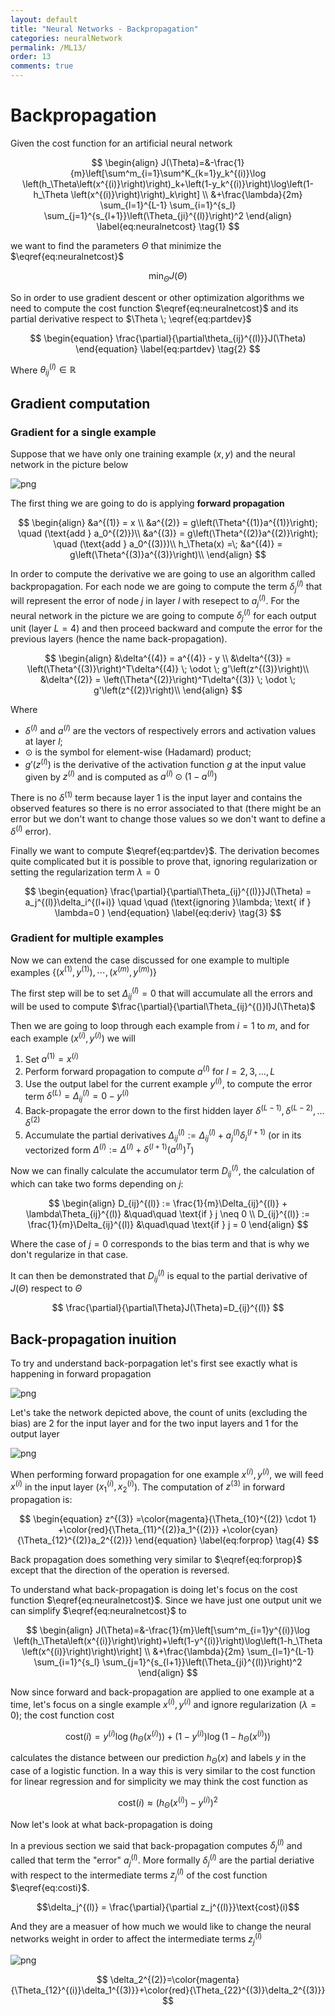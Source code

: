 ```yaml
---
layout: default
title: "Neural Networks - Backpropagation"
categories: neuralNetwork
permalink: /ML13/
order: 13
comments: true
---
```


#  Backpropagation

Given the cost function for an artificial neural network

$$
\begin{align}
J(\Theta)=&-\frac{1}{m}\left[\sum^m_{i=1}\sum^K_{k=1}y_k^{(i)}\log \left(h_\Theta\left(x^{(i)}\right)\right)_k+\left(1-y_k^{(i)}\right)\log\left(1-h_\Theta \left(x^{(i)}\right)\right)_k\right] \\
&+\frac{\lambda}{2m} \sum_{l=1}^{L-1} \sum_{i=1}^{s_l} \sum_{j=1}^{s_{l+1}}\left(\Theta_{ji}^{(l)}\right)^2
\end{align}
\label{eq:neuralnetcost} \tag{1}
$$

we want to find the parameters $\Theta$ that minimize the $\eqref{eq:neuralnetcost}$

$$
\min_{\Theta}J(\Theta)
$$

So in order to use gradient descent or other optimization algorithms we need to compute the cost function $\eqref{eq:neuralnetcost}$ and its partial derivative respect to $\Theta \; \eqref{eq:partdev}$ 

$$
\begin{equation}
\frac{\partial}{\partial\theta_{ij}^{(l)}}J(\Theta)
\end{equation}
\label{eq:partdev} \tag{2}
$$

Where $\theta_{ij}^{(l)} \in \mathbb{R}$

## Gradient computation

### Gradient for a single example
Suppose that we have only one training example $(x, y)$ and the neural network in the picture below


    
![png](ML-13-NeuralNetworkOptimization_files/ML-13-NeuralNetworkOptimization_2_0.png)
    


The first thing we are going to do is applying **forward propagation**

$$
\begin{align}
&a^{(1)} = x \\ 
&a^{(2)} = g\left(\Theta^{(1)}a^{(1)}\right); \quad (\text{add }  a_0^{(2)})\\ 
&a^{(3)} = g\left(\Theta^{(2)}a^{(2)}\right); \quad (\text{add }  a_0^{(3)})\\ 
h_\Theta(x) =\; &a^{(4)} = g\left(\Theta^{(3)}a^{(3)}\right)\\ 
\end{align}
$$

In order to compute the derivative we are going to use an algorithm called backpropagation. For each node we are going to compute the term $\delta_j^{(l)}$ that will represent the error of node $j$ in layer $l$ with resepect to $a_j^{(l)}$. For the neural network in the picture we are going to compute $\delta_j^{(l)}$ for each output unit (layer $L=4$) and then proceed backward and compute the error for the previous layers (hence the name back-propagation).

$$
\begin{align}
&\delta^{(4)} = a^{(4)} - y \\
&\delta^{(3)} = \left(\Theta^{(3)}\right)^T\delta^{(4)} \; \odot \; g'\left(z^{(3)}\right)\\ 
&\delta^{(2)} = \left(\Theta^{(2)}\right)^T\delta^{(3)} \; \odot \; g'\left(z^{(2)}\right)\\  
\end{align}
$$

Where

* $\delta^{(l)}$ and $a^{(l)}$ are the vectors of respectively errors and activation values at layer $l$; 
* $\odot$ is the symbol for element-wise (Hadamard) product;
* $g'\left(z^{(l)}\right)$ is the derivative of the activation function $g$ at the input value given by $z^{(l)}$ and is computed as $a^{(l)} \odot \left(1-a^{(l)}\right)$

There is no $\delta^{(1)}$ term because layer 1 is the input layer and contains the observed features so there is no error associated to that (there might be an error but we don't want to change those values so we don't want to define a $\delta^{(l)}$ error).

Finally we want to compute $\eqref{eq:partdev}$. The derivation becomes quite complicated but it is possible to prove that, ignoring regularization or setting the regularization term $\lambda=0$

$$
\begin{equation}
\frac{\partial}{\partial\Theta_{ij}^{(l)}}J(\Theta) = a_j^{(l)}\delta_i^{(l+i)} \quad \quad (\text{ignoring }\lambda; \text{ if } \lambda=0 )
\end{equation}
\label{eq:deriv} \tag{3}
$$

### Gradient for multiple examples
Now we can extend the case discussed for one example to multiple examples $\lbrace \left( x^{(1)}, y^{(1)}\right), \cdots, \left( x^{(m)}, y^{(m)}\right) \rbrace$

The first step will be to set $\Delta_{ij}^{(l)} = 0$ that will accumulate all the errors and will be used to compute $\frac{\partial}{\partial\Theta_{ij}^{()}l}J(\Theta)$

Then we are going to loop through each example from $i=1$ to $m$, and for each example $\left( x^{(i)}, y^{(i)}\right)$ we will

1. Set $a^{(1)} = x^{(i)}$
2. Perform forward propagation to compute $a^{(l)}$ for $l = 2, 3, \dots, L$
3. Use the output label for the current example $y^{(i)}$, to compute the error term $\delta^{(L)}=\Delta_{ij}^{(l)} = 0 - y^{(i)}$
4. Back-propagate the error down to the first hidden layer $\delta^{(L-1)}, \delta^{(L-2)}, \dots \delta^{(2)}$
5. Accumulate the partial derivatives $\Delta_{ij}^{(l)} := \Delta_{ij}^{(l)} + a_j^{(l)}\delta_i^{(l+1)}$ (or in its vectorized form $\Delta^{(l)} := \Delta^{(l)} + \delta^{(l+1)}\left(a^{(l)}\right)^T$)

Now we can finally calculate the accumulator term $D_{ij}^{(l)}$, the calculation of which can take two forms depending on $j$:

$$
\begin{align}
D_{ij}^{(l)} := \frac{1}{m}\Delta_{ij}^{(l)} + \lambda\Theta_{ij}^{(l)} &\quad\quad \text{if } j \neq 0 \\
D_{ij}^{(l)} := \frac{1}{m}\Delta_{ij}^{(l)} &\quad\quad \text{if } j = 0
\end{align}
$$

Where the case of $j=0$ corresponds to the bias term and that is why we don't regularize in that case.

It can then be demonstrated that $D_{ij}^{(l)}$ is equal to the partial derivative of $J(\Theta)$ respect to $\Theta$

$$
\frac{\partial}{\partial\Theta}J(\Theta)=D_{ij}^{(l)}
$$

## Back-propagation inuition
To try and understand back-porpagation let's first see exactly what is happening in forward propagation


    
![png](ML-13-NeuralNetworkOptimization_files/ML-13-NeuralNetworkOptimization_6_0.png)
    


Let's take the network depicted above, the count of units (excluding the bias) are 2 for the input layer and for the two input layers and 1 for the output layer 


    
![png](ML-13-NeuralNetworkOptimization_files/ML-13-NeuralNetworkOptimization_8_0.png)
    


When performing forward propagation for one example $x^{(i)}, y^{(i)}$, we will feed $x^{(i)}$ in the input layer ($x_1^{(i)}, x_2^{(i)}$). The computation of $z^{(3)}$  in forward propagation is:

$$
\begin{equation}
z^{(3)}
=\color{magenta}{\Theta_{10}^{(2)} \cdot 1}
+\color{red}{\Theta_{11}^{(2)}a_1^{(2)}}
+\color{cyan}{\Theta_{12}^{(2)}a_2^{(2)}}
\end{equation}
\label{eq:forprop} \tag{4}
$$

Back propagation does something very similar to $\eqref{eq:forprop}$ except that the direction of the operation is reversed.

To understand what back-propagation is doing let's focus on the cost function $\eqref{eq:neuralnetcost}$. Since we have just one output unit we can simplify $\eqref{eq:neuralnetcost}$ to 

$$
\begin{align}
J(\Theta)=&-\frac{1}{m}\left[\sum^m_{i=1}y^{(i)}\log \left(h_\Theta\left(x^{(i)}\right)\right)+\left(1-y^{(i)}\right)\log\left(1-h_\Theta \left(x^{(i)}\right)\right)\right] \\
&+\frac{\lambda}{2m} \sum_{l=1}^{L-1} \sum_{i=1}^{s_l} \sum_{j=1}^{s_{l+1}}\left(\Theta_{ji}^{(l)}\right)^2
\end{align}
$$

Now since forward and back-propagation are applied to one example at a time, let's focus on a single example $x^{(i)}, y^{(i)}$  and ignore regularization ($\lambda=0$); the cost function $\text{cost}$

$$
\begin{equation}
\text{cost}(i) = y^{(i)}\log \left(h_\Theta\left(x^{(i)}\right)\right)+\left(1-y^{(i)}\right)\log\left(1-h_\Theta \left(x^{(i)}\right)\right)
\end{equation}
\label{eq:costi} \tag{5}
$$

calculates the distance between our prediction $h_\Theta(x)$ and labels $y$ in the case of a logistic function. In a way this is very similar to the cost function for linear regression and for simplicity we may think the cost function as

$$\text{cost}(i) \approx \left(h_\Theta\left(x^{(i)}\right) - y^{(i)}\right)^2$$

Now let's look at what back-propagation is doing

In a previous section we said that back-propagation computes $\delta_j^{(l)}$ and called that term the "error" $a_j^{(l)}$. More formally $\delta_j^{(l)}$ are the partial deriative with respect to the intermediate terms $z_j^{(l)}$ of the cost function $\eqref{eq:costi}$.

$$\delta_j^{(l)} = \frac{\partial}{\partial z_j^{(l)}}\text{cost}(i)$$

And they are a measuer of how much we would like to change the neural networks weight in order to affect the intermediate terms $z_j^{(l)}$


    
![png](ML-13-NeuralNetworkOptimization_files/ML-13-NeuralNetworkOptimization_11_0.png)
    


$$
\delta_2^{(2)}=\color{magenta}{\Theta_{12}^{(i)}\delta_1^{(3)}}+\color{red}{\Theta_{22}^{(3)}\delta_2^{(3)}}
$$
